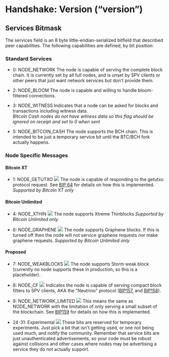 # Handshake: Version (“version”)

  
## Services Bitmask
The services field is an 8 byte little-endian-serialized bitfield that described peer capabilities.  The following capabilities are defined, by bit position:

### Standard Services
* 0: NODE_NETWORK
	The node is capable of serving the complete block chain. It is currently set by all full nodes, and is unset by SPV clients or other peers that just want network services but don't provide them.

* 2: NODE_BLOOM 
	The node is capable and willing to handle bloom-filtered connections.

* 3: NODE_WITNESS
	Indicates that a node can be asked for blocks and transactions including witness data.  
	*Bitcoin Cash nodes do not have witness data so this flag should be ignored on receipt and set to 0 when sent*

* 5: NODE_BITCOIN_CASH 
	The node supports the BCH chain.  This is intended to be just a temporary service bit until the BTC/BCH fork actually happens.

### Node Specific Messages

#### Bitcoin XT

 * 1: NODE_GETUTXO <img src="/_static_/images/warning.png">
	 The node is capable of responding to the getutxo protocol request.  See [BIP 64](https://github.com/bitcoin/bips/blob/master/bip-0064.mediawiki) for details on how this is implemented.  *Supported by Bitcoin XT only*


#### Bitcoin Unlimited

* 4: NODE_XTHIN  <img src="/_static_/images/warning.png">
	The node supports Xtreme Thinblocks
	*Supported by Bitcoin Unlimited only*

* 6: NODE_GRAPHENE <img src="/_static_/images/warning.png">
	The node supports Graphene blocks.  If this is turned off then the node will not service graphene requests nor make graphene requests.
	*Supported by Bitcoin Unlimited only*

#### Proposed

* 7: NODE_WEAKBLOCKS <img src="/_static_/images/warning.png">
	The node supports Storm weak block (currently no node supports these in production, so this is a placeholder).

* 8: NODE_CF <img src="/_static_/images/warning.png">
	Indicates the node is capable of serving compact block filters to SPV clients, AKA the "Neutrino" protocol ([BIP157](https://github.com/bitcoin/bips/blob/master/bip-0157.mediawiki), and [BIP158](https://github.com/bitcoin/bips/blob/master/bip-0158.mediawiki)).

* 9: NODE_NETWORK_LIMITED <img src="/_static_/images/warning.png">
	This means the same as NODE_NETWORK with the limitation of only serving a small subset of the blockchain.  See [BIP159](https://github.com/bitcoin/bips/blob/master/bip-0159.mediawiki) for details on how this is implemented.

* 24-31: Experimental <img src="/_static_/images/warning.png">
	These bits are reserved for temporary experiments. Just pick a bit that isn't getting used, or one not being used much, and notify the community. Remember that service bits are just unauthenticated advertisements, so your code must be robust against collisions and other cases where nodes may be advertising a service they do not actually support.